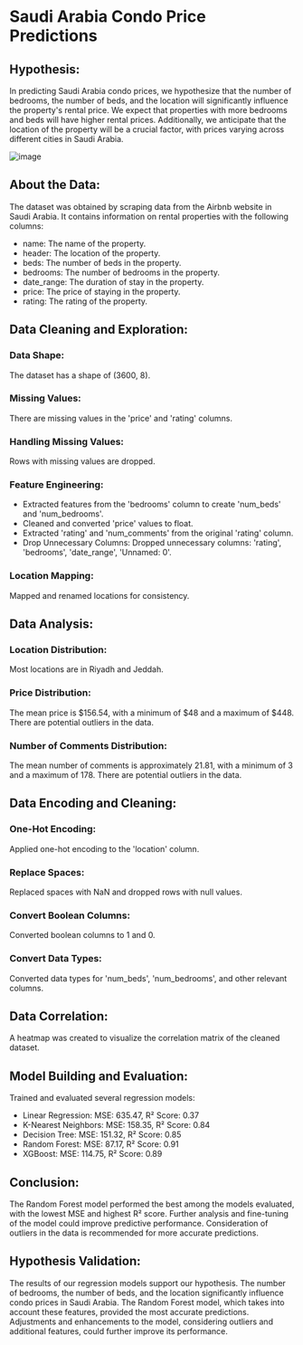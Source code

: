 # Saudi Arabia Condo Price Predictions 

## Hypothesis:
In predicting Saudi Arabia condo prices, we hypothesize that the number of bedrooms, the number of beds, and the location will significantly influence the property's rental price. We expect that properties with more bedrooms and beds will have higher rental prices. Additionally, we anticipate that the location of the property will be a crucial factor, with prices varying across different cities in Saudi Arabia.



![image](https://github.com/HHALQHATANI/saudia-arabia-condo-price-predictions/assets/153205784/b5803ece-ecd6-4f29-83f8-ebdce9e811af)
## About the Data:
The dataset was obtained by scraping data from the Airbnb website in Saudi Arabia. It contains information on rental properties with the following columns:
- name: The name of the property.
- header: The location of the property.
- beds: The number of beds in the property.
- bedrooms: The number of bedrooms in the property.
- date_range: The duration of stay in the property.
- price: The price of staying in the property.
- rating: The rating of the property.

## Data Cleaning and Exploration:
### Data Shape:
The dataset has a shape of (3600, 8).

### Missing Values:
There are missing values in the 'price' and 'rating' columns.

### Handling Missing Values:
Rows with missing values are dropped.

### Feature Engineering:
- Extracted features from the 'bedrooms' column to create 'num_beds' and 'num_bedrooms'.
- Cleaned and converted 'price' values to float.
- Extracted 'rating' and 'num_comments' from the original 'rating' column.
- Drop Unnecessary Columns: Dropped unnecessary columns: 'rating', 'bedrooms', 'date_range', 'Unnamed: 0'.

### Location Mapping:
Mapped and renamed locations for consistency.

## Data Analysis:
### Location Distribution:
Most locations are in Riyadh and Jeddah.

### Price Distribution:
The mean price is $156.54, with a minimum of $48 and a maximum of $448. There are potential outliers in the data.

### Number of Comments Distribution:
The mean number of comments is approximately 21.81, with a minimum of 3 and a maximum of 178. There are potential outliers in the data.

## Data Encoding and Cleaning:
### One-Hot Encoding:
Applied one-hot encoding to the 'location' column.

### Replace Spaces:
Replaced spaces with NaN and dropped rows with null values.

### Convert Boolean Columns:
Converted boolean columns to 1 and 0.

### Convert Data Types:
Converted data types for 'num_beds', 'num_bedrooms', and other relevant columns.

## Data Correlation:
A heatmap was created to visualize the correlation matrix of the cleaned dataset.

## Model Building and Evaluation:
Trained and evaluated several regression models:
- Linear Regression: MSE: 635.47, R² Score: 0.37
- K-Nearest Neighbors: MSE: 158.35, R² Score: 0.84
- Decision Tree: MSE: 151.32, R² Score: 0.85
- Random Forest: MSE: 87.17, R² Score: 0.91
- XGBoost: MSE: 114.75, R² Score: 0.89

## Conclusion:
The Random Forest model performed the best among the models evaluated, with the lowest MSE and highest R² score. Further analysis and fine-tuning of the model could improve predictive performance. Consideration of outliers in the data is recommended for more accurate predictions.

## Hypothesis Validation:
The results of our regression models support our hypothesis. The number of bedrooms, the number of beds, and the location significantly influence condo prices in Saudi Arabia. The Random Forest model, which takes into account these features, provided the most accurate predictions. Adjustments and enhancements to the model, considering outliers and additional features, could further improve its performance.


